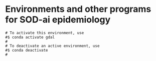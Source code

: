 # Environments and other programs for SOD-ai epidemiology

```pyhton
# To activate this environment, use
#$ conda activate gdal
#
# To deactivate an active environment, use
#$ conda deactivate
#
```
